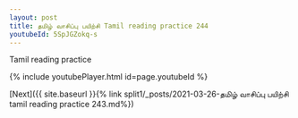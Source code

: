 ```yaml
---
layout: post
title: தமிழ் வாசிப்பு பயிற்சி Tamil reading practice 244
youtubeId: 5SpJGZokq-s
---
```

 
 
Tamil reading practice
 
 
 
 
 


{% include youtubePlayer.html id=page.youtubeId %}
 
[Next]({{ site.baseurl }}{% link  split1/_posts/2021-03-26-தமிழ் வாசிப்பு பயிற்சி tamil reading practice 243.md%})
 
